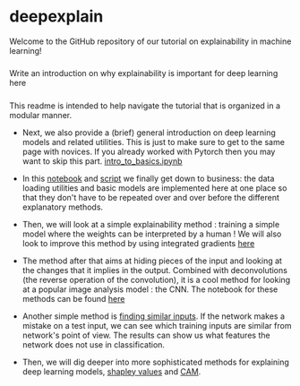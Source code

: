# deepexplain

Welcome to the GitHub repository of our tutorial on explainability in machine learning!

#####
Write an introduction on why explainability is important for deep learning here
#####

This readme is intended to help navigate the tutorial that is organized in a modular manner.



+ Next, we also provide a (brief) general introduction on deep learning models and related utilities. This is just to make sure to get to the same page with novices. If you already worked with Pytorch then you may want to skip this part. [intro_to_basics.ipynb](./01.1_intro_to_basics.ipynb)


+ In this [notebook](./01.2_model_training.ipynb) and [script](./data_and_models.py) we finally get down to business: the data loading utilities and basic models are implemented here at one place so that they don't have to be repeated over and over before the different explanatory methods.

+ Then, we will look at a simple explainability method : training a simple model where the weights can be interpreted by a human ! We will also look to improve this method by using integrated gradients [here](02_model_weights_and_integrated_gradients.ipynb)

+ The method after that aims at hiding pieces of the input and looking at the changes that it implies in the output. Combined with deconvolutions (the reverse operation of the convolution), it is a cool method for looking at a popular image analysis model : the CNN. The notebook for these methods can be found [here](./03_occlusion_deconv.ipynb)

+ Another simple method is [finding similar inputs](./06_similar_inputs.ipynb). If the network makes a mistake on a test input, we can see which training inputs are similar from network's point of view. The results can show us what features the network does not use in classification.  

+ Then, we will dig deeper into more sophisticated methods for explaining deep learning models, [shapley values](./04_shapley_values.ipynb) and [CAM](05_scoreCAM.ipynb).
